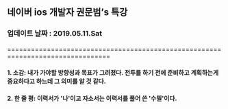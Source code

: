 ## **네이버 ios 개발자 권문범’s 특강**

### 업데이트 날짜 : 2019.05.11.Sat
================================================================================

#### <p>**1. 소감**: 내가 가야할 방향성과 목표가 그려졌다. 전투를 하기 전에 준비하고 계획하는게 중요하다고 하느데 그 의미를 알 것 같다.</p>

#### <p>**2. 한 줄 평**:  이력서가 '나'이고 자소서는 이력서를 풀어 쓴 '수필'이다. </p >
